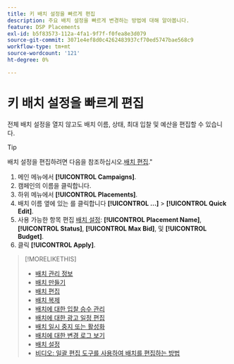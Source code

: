 ```yaml
---
title: 키 배치 설정을 빠르게 편집
description: 주요 배치 설정을 빠르게 변경하는 방법에 대해 알아봅니다.
feature: DSP Placements
exl-id: b5f83573-112a-4fa1-9f7f-f0fea8e3d079
source-git-commit: 3071e4ef8d0c4262483937cf70ed5747bae568c9
workflow-type: tm+mt
source-wordcount: '121'
ht-degree: 0%

---
```


# 키 배치 설정을 빠르게 편집

<!-- Some placements don't have this option. Clarify which placement types aren't eligible -- is it PG placements, or all placements using private inventory? And anything else? -->

전체 배치 설정을 열지 않고도 배치 이름, 상태, 최대 입찰 및 예산을 편집할 수 있습니다.

>[!TIP]
>
> 배치 설정을 편집하려면 다음을 참조하십시오.[배치 편집](/help/dsp/campaign-management/placements/placement-edit.md).&quot;

1. 메인 메뉴에서 **[!UICONTROL Campaigns]**.
1. 캠페인의 이름을 클릭합니다.
1. 하위 메뉴에서 **[!UICONTROL Placements]**.
1. 배치 이름 옆에 있는 를 클릭합니다  **[!UICONTROL ...]** > **[!UICONTROL Quick Edit]**.
1. 사용 가능한 항목 편집 [배치 설정](placement-settings.md):  **[!UICONTROL Placement Name]**, **[!UICONTROL Status]**, **[!UICONTROL Max Bid]**, 및 **[!UICONTROL Budget]**.
1. 클릭 **[!UICONTROL Apply]**.

>[!MORELIKETHIS]
>
>* [배치 관리 정보](placement-about.md)
>* [배치 만들기](placement-create.md)
>* [배치 편집](placement-edit.md)
>* [배치 복제](placement-duplicate.md)
>* [배치에 대한 입찰 승수 관리](placement-manage-bid-multipliers.md)
>* [배치에 대한 광고 일정 편집](placement-edit-ad-schedule.md)
>* [배치 일시 중지 또는 활성화](placement-pause-activate.md)
>* [배치에 대한 변경 로그 보기](placement-change-log.md)
>* [배치 설정](placement-settings.md)
>* [비디오: 일괄 편집 도구를 사용하여 배치를 편집하는 방법](https://experienceleague.adobe.com/docs/advertising-learn/tutorials/dsp/bulk-edit-placement-tools.html)
